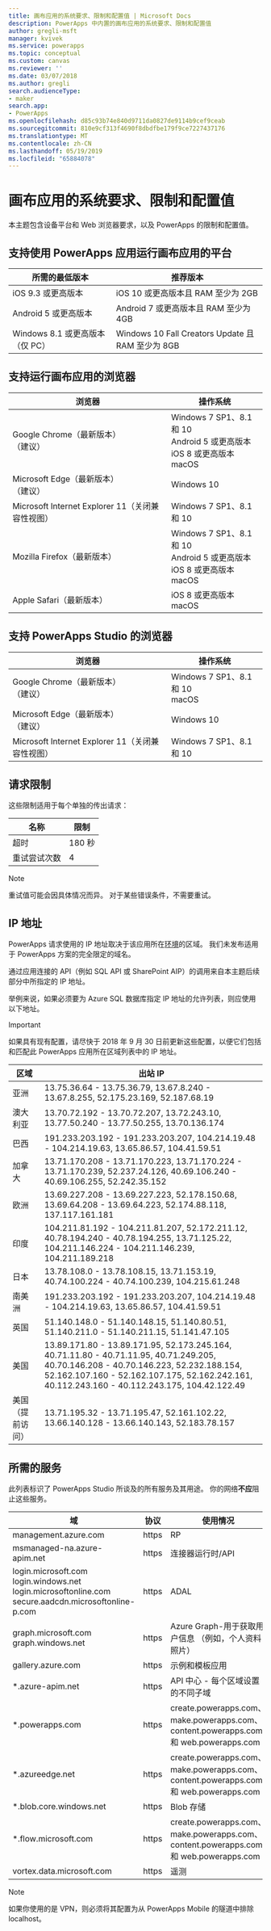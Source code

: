 ```yaml
---
title: 画布应用的系统要求、限制和配置值 | Microsoft Docs
description: PowerApps 中内置的画布应用的系统要求、限制和配置值
author: gregli-msft
manager: kvivek
ms.service: powerapps
ms.topic: conceptual
ms.custom: canvas
ms.reviewer: ''
ms.date: 03/07/2018
ms.author: gregli
search.audienceType:
- maker
search.app:
- PowerApps
ms.openlocfilehash: d85c93b74e840d9711da0827de9114b9cef9ceab
ms.sourcegitcommit: 810e9cf313f4690f8dbdfbe179f9ce7227437176
ms.translationtype: MT
ms.contentlocale: zh-CN
ms.lasthandoff: 05/19/2019
ms.locfileid: "65884078"
---
```

# <a name="system-requirements-limits-and-configuration-values-for-canvas-apps"></a>画布应用的系统要求、限制和配置值
本主题包含设备平台和 Web 浏览器要求，以及 PowerApps 的限制和配置值。

## <a name="supported-platforms-for-running-canvas-apps-using-the-powerapps-app"></a>支持使用 PowerApps 应用运行画布应用的平台

| **所需的最低版本** | **推荐版本** |
| --- | --- |
| iOS 9.3 或更高版本 |iOS 10 或更高版本且 RAM 至少为 2GB |
| Android 5 或更高版本 |Android 7 或更高版本且 RAM 至少为 4GB |
| Windows 8.1 或更高版本（仅 PC） |Windows 10 Fall Creators Update 且 RAM 至少为 8GB|

## <a name="supported-browsers-for-running-canvas-apps"></a>支持运行画布应用的浏览器

| **浏览器** | **操作系统** |
| --- | --- |
| Google Chrome（最新版本）<br>（建议） |Windows 7 SP1、8.1 和 10 <br>Android 5 或更高版本 <br>iOS 8 或更高版本<br>macOS |
| Microsoft Edge（最新版本）<br>（建议） |Windows 10 |
| Microsoft Internet Explorer 11（关闭兼容性视图） |Windows 7 SP1、8.1 和 10 |
| Mozilla Firefox（最新版本） |Windows 7 SP1、8.1 和 10 <br> Android 5 或更高版本 <br>iOS 8 或更高版本 <br>macOS |
| Apple Safari（最新版本） |iOS 8 或更高版本 <br>macOS |

## <a name="supported-browsers-for-powerapps-studio"></a>支持 PowerApps Studio 的浏览器

| **浏览器** | **操作系统** |
| --- | --- |
| Google Chrome（最新版本）<br>（建议） |Windows 7 SP1、8.1 和 10 <br>macOS |
| Microsoft Edge（最新版本）<br>（建议） |Windows 10 |
| Microsoft Internet Explorer 11（关闭兼容性视图） |Windows 7 SP1、8.1 和 10 |

## <a name="request-limits"></a>请求限制
这些限制适用于每个单独的传出请求：

| 名称 | 限制 |
| --- | --- |
| 超时 |180 秒 |
| 重试尝试次数 |4 |

> [!NOTE]
> 重试值可能会因具体情况而异。 对于某些错误条件，不需要重试。

## <a name="ip-addresses"></a>IP 地址
PowerApps 请求使用的 IP 地址取决于该应用所在[环境](../../administrator/environments-overview.md)的区域。 我们未发布适用于 PowerApps 方案的完全限定的域名。

通过应用连接的 API（例如 SQL API 或 SharePoint AIP）的调用来自本主题后续部分中所指定的 IP 地址。

举例来说，如果必须要为 Azure SQL 数据库指定 IP 地址的允许列表，则应使用以下地址。

> [!IMPORTANT]
>   如果具有现有配置，请尽快于 2018 年 9 月 30 日前更新这些配置，以便它们包括和匹配此 PowerApps 应用所在区域列表中的 IP 地址。

| 区域 | 出站 IP |
| --- | --- |
| 亚洲 | 13.75.36.64 - 13.75.36.79, 13.67.8.240 - 13.67.8.255, 52.175.23.169, 52.187.68.19 |
| 澳大利亚  | 13.70.72.192 - 13.70.72.207, 13.72.243.10, 13.77.50.240 - 13.77.50.255, 13.70.136.174 |
| 巴西 | 191.233.203.192 - 191.233.203.207, 104.214.19.48 - 104.214.19.63, 13.65.86.57, 104.41.59.51 |
| 加拿大 | 13.71.170.208 - 13.71.170.223, 13.71.170.224 - 13.71.170.239, 52.237.24.126, 40.69.106.240 - 40.69.106.255, 52.242.35.152|
| 欧洲 | 13.69.227.208 - 13.69.227.223, 52.178.150.68, 13.69.64.208 - 13.69.64.223, 52.174.88.118, 137.117.161.181|
| 印度  | 104.211.81.192 - 104.211.81.207, 52.172.211.12, 40.78.194.240 - 40.78.194.255, 13.71.125.22, 104.211.146.224 - 104.211.146.239, 104.211.189.218 |
| 日本 | 13.78.108.0 - 13.78.108.15, 13.71.153.19, 40.74.100.224 - 40.74.100.239, 104.215.61.248 |
| 南美洲 | 191.233.203.192 - 191.233.203.207, 104.214.19.48 - 104.214.19.63, 13.65.86.57, 104.41.59.51 |
| 英国 | 51.140.148.0 - 51.140.148.15, 51.140.80.51, 51.140.211.0 - 51.140.211.15, 51.141.47.105 |
| 美国 | 13.89.171.80 - 13.89.171.95, 52.173.245.164, 40.71.11.80 - 40.71.11.95, 40.71.249.205, 40.70.146.208 - 40.70.146.223, 52.232.188.154, 52.162.107.160 - 52.162.107.175, 52.162.242.161, 40.112.243.160 - 40.112.243.175, 104.42.122.49 |
| 美国（提前访问）  | 13.71.195.32 - 13.71.195.47, 52.161.102.22, 13.66.140.128 - 13.66.140.143, 52.183.78.157 |


## <a name="required-services"></a>所需的服务
此列表标识了 PowerApps Studio 所谈及的所有服务及其用途。 你的网络**不应**阻止这些服务。

| 域 | 协议 | 使用情况 |
| --- | --- | --- |
| management.azure.com |https |RP |
| msmanaged-na.azure-apim.net |https |连接器运行时/API |
| login.microsoft.com<br>login.windows.net<br>login.microsoftonline.com<br>secure.aadcdn.microsoftonline-p.com |https |ADAL |
| graph.microsoft.com<br>graph.windows.net |https |Azure Graph-用于获取用户信息 （例如，个人资料照片） |
| gallery.azure.com |https |示例和模板应用 |
| \*.azure-apim.net |https |API 中心 - 每个区域设置的不同子域 |
| \*.powerapps.com |https | create.powerapps.com、 make.powerapps.com、 content.powerapps.com 和 web.powerapps.com |
| \*.azureedge.net |https | create.powerapps.com、 make.powerapps.com、 content.powerapps.com 和 web.powerapps.com |
| \*.blob.core.windows.net |https | Blob 存储 |
| \*.flow.microsoft.com | https | create.powerapps.com、 make.powerapps.com、 content.powerapps.com 和 web.powerapps.com |
| vortex.data.microsoft.com |https |遥测 |

> [!NOTE]
> 如果你使用的是 VPN，则必须将其配置为从 PowerApps Mobile 的隧道中排除 localhost。
